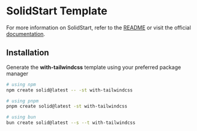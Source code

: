 # SolidStart Template

For more information on SolidStart, refer to the [README](https://github.com/solidjs/solid-start/tree/main/packages/start#readme) or visit the official [documentation](https://docs.solidjs.com/solid-start/).

## Installation

Generate the **with-tailwindcss** template using your preferred package manager

```bash
# using npm
npm create solid@latest -- -st with-tailwindcss
```

```bash
# using pnpm
pnpm create solid@latest -st with-tailwindcss
```

```bash
# using bun
bun create solid@latest --s --t with-tailwindcss
```
